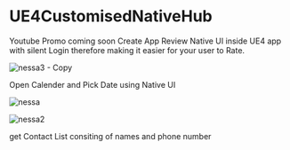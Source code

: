 # UE4CustomisedNativeHub

Youtube Promo coming soon
Create App Review Native UI inside UE4 app with silent Login therefore making it easier for your user to Rate.

![nessa3 - Copy](https://user-images.githubusercontent.com/37648290/144273507-9976c0c6-fa72-460c-89b3-a58041f15a4b.png)


Open Calender and Pick Date using Native UI 

![nessa](https://user-images.githubusercontent.com/37648290/144273898-e970688a-9e49-42ac-9b7e-88b9a3498be1.png)


![nessa2](https://user-images.githubusercontent.com/37648290/144273955-c30a644d-b103-4918-99ba-1e3bde46c28d.png)

get Contact List consiting of names and phone number
